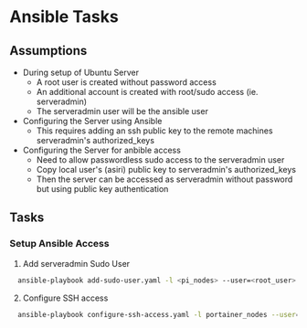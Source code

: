 # Ansible Tasks

## Assumptions

- During setup of Ubuntu Server
  - A root user is created without password access
  - An additional account is created with root/sudo access (ie. serveradmin)
  - The serveradmin user will be the ansible user
- Configuring the Server using Ansible
  - This requires adding an ssh public key to the remote machines serveradmin's authorized_keys
- Configuring the Server for anbible access
  - Need to allow passwordless sudo access to the serveradmin user
  - Copy local user's (asiri) public key to serveradmin's authorized_keys
  - Then the server can be accessed as serveradmin without password but using public key authentication

## Tasks

### Setup Ansible Access

1. Add serveradmin Sudo User

```sh
  ansible-playbook add-sudo-user.yaml -l <pi_nodes> --user=<root_user> -k
```

2. Configure SSH access

```sh
  ansible-playbook configure-ssh-access.yaml -l portainer_nodes --user=serveradmin -K
```